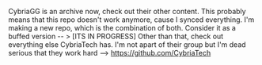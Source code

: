 CybriaGG is an archive now, check out their other content.
This probably means that this repo doesn't work anymore, cause I synced everything.
I'm making a new repo, which is the combination of both. Consider it as a buffed version -- > [ITS IN PROGRESS]
Other than that, check out everything else CybriaTech has. I'm not apart of their group but I'm dead serious that they work hard --> https://github.com/CybriaTech
